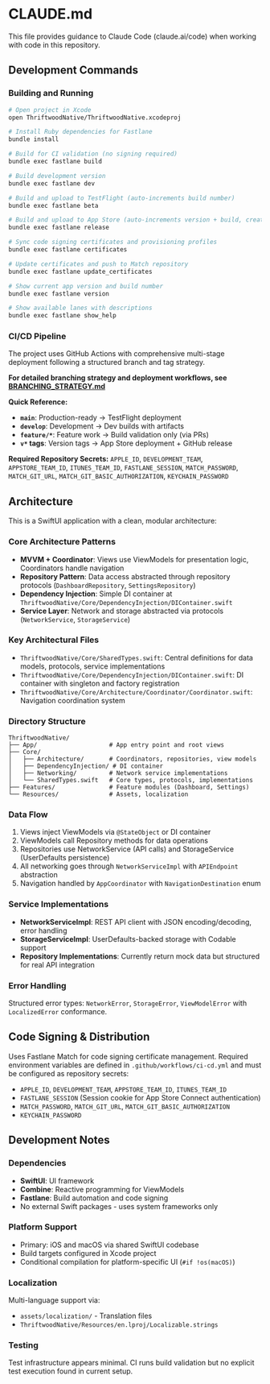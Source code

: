 # CLAUDE.md

This file provides guidance to Claude Code (claude.ai/code) when working with code in this repository.

## Development Commands

### Building and Running
```bash
# Open project in Xcode
open ThriftwoodNative/ThriftwoodNative.xcodeproj

# Install Ruby dependencies for Fastlane
bundle install

# Build for CI validation (no signing required)
bundle exec fastlane build

# Build development version
bundle exec fastlane dev

# Build and upload to TestFlight (auto-increments build number)
bundle exec fastlane beta

# Build and upload to App Store (auto-increments version + build, creates git tag)
bundle exec fastlane release

# Sync code signing certificates and provisioning profiles
bundle exec fastlane certificates

# Update certificates and push to Match repository
bundle exec fastlane update_certificates

# Show current app version and build number
bundle exec fastlane version

# Show available lanes with descriptions
bundle exec fastlane show_help
```

### CI/CD Pipeline
The project uses GitHub Actions with comprehensive multi-stage deployment following a structured branch and tag strategy.

**For detailed branching strategy and deployment workflows, see [BRANCHING_STRATEGY.md](./BRANCHING_STRATEGY.md)**

**Quick Reference:**
- **`main`**: Production-ready → TestFlight deployment
- **`develop`**: Development → Dev builds with artifacts  
- **`feature/*`**: Feature work → Build validation only (via PRs)
- **`v*` tags**: Version tags → App Store deployment + GitHub release

**Required Repository Secrets:**
`APPLE_ID`, `DEVELOPMENT_TEAM`, `APPSTORE_TEAM_ID`, `ITUNES_TEAM_ID`, `FASTLANE_SESSION`, `MATCH_PASSWORD`, `MATCH_GIT_URL`, `MATCH_GIT_BASIC_AUTHORIZATION`, `KEYCHAIN_PASSWORD`

## Architecture

This is a SwiftUI application with a clean, modular architecture:

### Core Architecture Patterns
- **MVVM + Coordinator**: Views use ViewModels for presentation logic, Coordinators handle navigation
- **Repository Pattern**: Data access abstracted through repository protocols (`DashboardRepository`, `SettingsRepository`)
- **Dependency Injection**: Simple DI container at `ThriftwoodNative/Core/DependencyInjection/DIContainer.swift`
- **Service Layer**: Network and storage abstracted via protocols (`NetworkService`, `StorageService`)

### Key Architectural Files
- `ThriftwoodNative/Core/SharedTypes.swift`: Central definitions for data models, protocols, service implementations
- `ThriftwoodNative/Core/DependencyInjection/DIContainer.swift`: DI container with singleton and factory registration
- `ThriftwoodNative/Core/Architecture/Coordinator/Coordinator.swift`: Navigation coordination system

### Directory Structure
```
ThriftwoodNative/
├── App/                    # App entry point and root views
├── Core/
│   ├── Architecture/       # Coordinators, repositories, view models
│   ├── DependencyInjection/ # DI container
│   ├── Networking/         # Network service implementations  
│   └── SharedTypes.swift   # Core types, protocols, implementations
├── Features/               # Feature modules (Dashboard, Settings)
└── Resources/              # Assets, localization
```

### Data Flow
1. Views inject ViewModels via `@StateObject` or DI container
2. ViewModels call Repository methods for data operations
3. Repositories use NetworkService (API calls) and StorageService (UserDefaults persistence)
4. All networking goes through `NetworkServiceImpl` with `APIEndpoint` abstraction
5. Navigation handled by `AppCoordinator` with `NavigationDestination` enum

### Service Implementations
- **NetworkServiceImpl**: REST API client with JSON encoding/decoding, error handling
- **StorageServiceImpl**: UserDefaults-backed storage with Codable support
- **Repository Implementations**: Currently return mock data but structured for real API integration

### Error Handling
Structured error types: `NetworkError`, `StorageError`, `ViewModelError` with `LocalizedError` conformance.

## Code Signing & Distribution

Uses Fastlane Match for code signing certificate management. Required environment variables are defined in `.github/workflows/ci-cd.yml` and must be configured as repository secrets:

- `APPLE_ID`, `DEVELOPMENT_TEAM`, `APPSTORE_TEAM_ID`, `ITUNES_TEAM_ID`
- `FASTLANE_SESSION` (Session cookie for App Store Connect authentication)
- `MATCH_PASSWORD`, `MATCH_GIT_URL`, `MATCH_GIT_BASIC_AUTHORIZATION`
- `KEYCHAIN_PASSWORD`

## Development Notes

### Dependencies
- **SwiftUI**: UI framework
- **Combine**: Reactive programming for ViewModels
- **Fastlane**: Build automation and code signing
- No external Swift packages - uses system frameworks only

### Platform Support
- Primary: iOS and macOS via shared SwiftUI codebase
- Build targets configured in Xcode project
- Conditional compilation for platform-specific UI (`#if !os(macOS)`)

### Localization
Multi-language support via:
- `assets/localization/` - Translation files  
- `ThriftwoodNative/Resources/en.lproj/Localizable.strings`

### Testing
Test infrastructure appears minimal. CI runs build validation but no explicit test execution found in current setup.